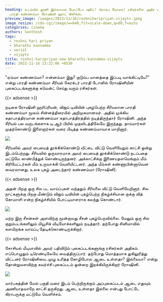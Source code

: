 ```yaml
---
heading: உடம்பில் துணி இல்லாமல் போட்டோ ஷூட்! ரொம்ப மோசம்! ரசிகர்களை அதிர வைத்த
  பாரதி கண்ணம்மா ரோஷினி ஹாட் கிளிக்ஸ்.
preview_image: /images/2022/11/16/roshniharipriyan-vijaytv.jpeg
image_resize: /cdn-cgi/image/w=640,fit=scale-down,q=80,f=auto
categories: cinema
authors: Santhosh
tags:
  - roshni hari priyan
  - bharathi kannamma
  - serial
  - vijaytv
title: roshni-haripriyan-new-bharathi-kannamma-vijaytv
date: 2022-11-16 13:22:06 +0530
---
```

"ஏம்மா கண்ணம்மா? என்னம்மா இது? குடும்ப மானத்தை இப்படி வாங்கிட்டியே?" என்று பாரதி கண்ணம்மா சீரியல் கேரக்டர் பாரதி டோனில் ரோஷினியின் புகைப்படங்களுக்கு கமென்ட் செய்து வரும் ரசிகர்கள்.

{{< adsense >}}


நடிகை ரோஷினி ஹரிப்ரியன், விஜய் டிவியின் புகழ்பெற்ற சீரியலான பாரதி கண்ணம்மா மூலம் சின்னத்திரையில் அறிமுகமானவர். அதில் முக்கிய கதாபாத்திரமான கண்ணம்மா கதாபாத்திரத்தில் நடித்திருந்தார் ரோஷினி. அந்த சீரியல் பல வருடங்களாக டி.ஆர்.பியில் முதலிடத்திலேயே இருந்தது. தாய்மார்கள் முதற்கொண்டு இளைஞர்கள் வரை பிடித்த கண்ணம்மாவாக மாறினார்.


![](/images/2022/11/16/roshni-haripriyan-new-bharathi-kannamma-vijaytv.jpeg)

சீரியலில் அவர் பையைத் தூக்கிக்கொண்டு வீட்டை விட்டு வெளியேறும் காட்சி ஒன்று இடம்பெற்றது. சீரியலில் ஒருவாரமாக அவர் பையைத் தூக்கிக்கொண்டு நடப்பதை மட்டுமே காண்பித்துக் கொண்டிருந்தனர். அக்காட்சிக்கு இணையதளமெங்கும் மீம் கிரியேட்டர்கள் மீம் உருவாக்கி வெளியிட்டனர்.‌ அந்த மீம்கள் கண்ணாபின்னாவென வைரலானது. உலக புகழ் அடைந்தார் கண்ணம்மா (ரோஷினி).

{{< adsense >}}


அதன் பிறகு ஒரு சில பட வாய்ப்புகள் வந்ததும் சீரியலை விட்டு வெளியேறினார். சில நாட்களுக்கு பிறகு மீண்டும் விஜய் டிவியின் புகழ்பெற்ற நிகழ்ச்சியான குக்கு வித் கோமாளி என்ற நிகழ்ச்சியில் போட்டியாளராக கலந்து கொண்டார்‌. 

![](/images/2022/11/16/roshni-haripriyan-new-bharathi-kannamma-vijaytv2.jpeg)

மற்ற இரு சீசன்கள் அளவிற்கு மூன்றாவது சீசன் புகழ்பெறவில்லை. மேலும் ஒரு சில குறும்படங்களிலும் மியூசிக் வீடியோக்களிலும் நடித்தார். தற்போது சினிமாவில் களமிறங்க வாய்ப்பு தேடிக்கொண்டிருக்கிறார்.

{{< adsense >}}


சோசியல் மீடியாவில் அவர் பதிவிடும் புகைப்படங்களுங்கு ரசிகர்கள் அதிகம். எப்பொழுதும் டிரெண்டிலேயே வைத்திருப்பார். தற்போது மொத்தமாக துகிலுரித்து விட்டனர் ரோஷினியை..‌முழு உரித்த கோழிபோல ஆடை உள்ளதா? இல்லையா? என்று தோன்றுமளவிற்கு கவர்ச்சி புகைப்படம் ஒன்றை இறக்கியிருக்கிறார் ரோஷினி.  

![](/images/2022/11/16/roshni-haripriyan-new-bharathi-kannamma-vijaytv4.jpeg)

மார்பகத்தின் மேல் பகுதி வரை இடம் பெற்றிருக்கும் அப்புகைப்படம் ஆடை எதுவும் அணியாதவாறே காட்சி தருகிறது.  ஆடை உள்ளதா இல்லை என்பது போட்டே கிராபருக்கு மட்டுமே வெளிச்சம்.